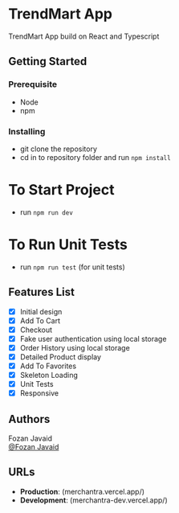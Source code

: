 # TrendMart App

TrendMart App build on React and Typescript

## Getting Started

### Prerequisite

- Node
- npm

### Installing

- git clone the repository
- cd in to repository folder and run `npm install`

# To Start Project

- run `npm run dev`

# To Run Unit Tests

- run `npm run test` (for unit tests)

## Features List

- [x] Initial design
- [x] Add To Cart
- [x] Checkout
- [x] Fake user authentication using local storage
- [x] Order History using local storage
- [x] Detailed Product display
- [x] Add To Favorites
- [x] Skeleton Loading
- [x] Unit Tests
- [x] Responsive

## Authors

Fozan Javaid  
[@Fozan Javaid](https://www.linkedin.com/in/fozan-javaid/)

## URLs

- **Production**: (merchantra.vercel.app/)
- **Development**: (merchantra-dev.vercel.app/)
